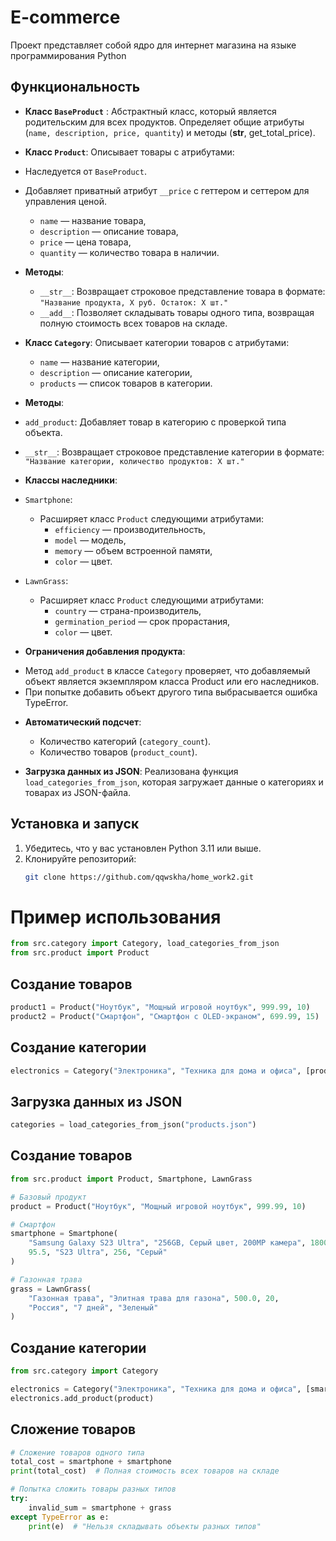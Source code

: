# E-commerce
Проект представляет собой ядро для интернет магазина на языке программирования Python

## Функциональность

- **Класс `BaseProduct`** :
Абстрактный класс, который является родительским для всех продуктов.
Определяет общие атрибуты (`name, description, price, quantity`) и методы (__str__, get_total_price).

- **Класс `Product`**: Описывает товары с атрибутами:
- Наследуется от `BaseProduct`.
- Добавляет приватный атрибут `__price` с геттером и сеттером для управления ценой.
  - `name` — название товара,
  - `description` — описание товара,
  - `price` — цена товара,
  - `quantity` — количество товара в наличии.
- **Методы**:
  - `__str__`: Возвращает строковое представление товара в формате:
  `"Название продукта, X руб. Остаток: X шт."`
  - `__add__`: Позволяет складывать товары одного типа, возвращая полную стоимость всех товаров на складе.

- **Класс `Category`**: Описывает категории товаров с атрибутами:
  - `name` — название категории,
  - `description` — описание категории,
  - `products` — список товаров в категории.
- **Методы**:
- `add_product`: Добавляет товар в категорию с проверкой типа объекта.
- `__str__`: Возвращает строковое представление категории в формате:
`"Название категории, количество продуктов: X шт."`

- **Классы наследники**:
- `Smartphone`:
  * Расширяет класс `Product` следующими атрибутами:
    * `efficiency` — производительность,
    * `model` — модель,
    * `memory` — объем встроенной памяти,
    * `color` — цвет.
- `LawnGrass`:
  * Расширяет класс `Product` следующими атрибутами:
    * `country` — страна-производитель,
    * `germination_period` — срок прорастания,
    * `color` — цвет.

- **Ограничения добавления продукта**:
* Метод `add_product` в классе `Category` проверяет, что добавляемый объект является экземпляром класса Product или его наследников. 
* При попытке добавить объект другого типа выбрасывается ошибка TypeError.


- **Автоматический подсчет**:
  - Количество категорий (`category_count`).
  - Количество товаров (`product_count`).

- **Загрузка данных из JSON**: Реализована функция `load_categories_from_json`, которая загружает данные о категориях и товарах из JSON-файла.

## Установка и запуск

1. Убедитесь, что у вас установлен Python 3.11 или выше.
2. Клонируйте репозиторий:
   ```bash
   git clone https://github.com/qqwskha/home_work2.git
   
# Пример использования
```python
from src.category import Category, load_categories_from_json
from src.product import Product
```

## Создание товаров
```python
product1 = Product("Ноутбук", "Мощный игровой ноутбук", 999.99, 10)
product2 = Product("Смартфон", "Смартфон с OLED-экраном", 699.99, 15)
```

## Создание категории
```python
electronics = Category("Электроника", "Техника для дома и офиса", [product1, product2])
```

## Загрузка данных из JSON
```python
categories = load_categories_from_json("products.json")
```

## Создание товаров
```python
from src.product import Product, Smartphone, LawnGrass

# Базовый продукт
product = Product("Ноутбук", "Мощный игровой ноутбук", 999.99, 10)

# Смартфон
smartphone = Smartphone(
    "Samsung Galaxy S23 Ultra", "256GB, Серый цвет, 200MP камера", 180000.0, 5,
    95.5, "S23 Ultra", 256, "Серый"
)

# Газонная трава
grass = LawnGrass(
    "Газонная трава", "Элитная трава для газона", 500.0, 20,
    "Россия", "7 дней", "Зеленый"
)
```

## Создание категории

```python
from src.category import Category

electronics = Category("Электроника", "Техника для дома и офиса", [smartphone])
electronics.add_product(product)
```

## Сложение товаров
```python
# Сложение товаров одного типа
total_cost = smartphone + smartphone
print(total_cost)  # Полная стоимость всех товаров на складе

# Попытка сложить товары разных типов
try:
    invalid_sum = smartphone + grass
except TypeError as e:
    print(e)  # "Нельзя складывать объекты разных типов"
```

